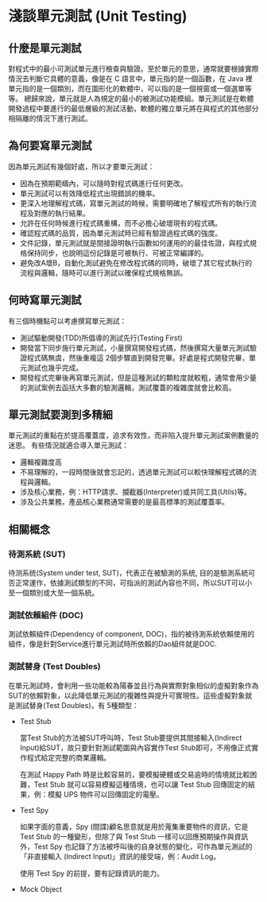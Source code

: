 # 淺談單元測試 (Unit Testing)

## 什麼是單元測試

對程式中的最小可測試單元進行檢查與驗證。至於單元的意思，通常就要根據實際情況去判斷它具體的意義，像是在 C 語言中，單元指的是一個函數，在 Java 裡單元指的是一個類別，而在圖形化的軟體中，可以指的是一個視窗或一個選單等等。
總歸來說，單元就是人為規定的最小的被測試功能模組。單元測試是在軟體開發過程中要進行的最低層級的測試活動，軟體的獨立單元將在與程式的其他部分相隔離的情況下進行測試。

## 為何要寫單元測試

因為單元測試有幾個好處，所以才要單元測試：

- 因為在預期範疇內，可以隨時對程式碼進行任何更改。
- 單元測試可以有效降低程式出現錯誤的機率。
- 更深入地理解程式碼，寫單元測試的時候，需要明確地了解程式所有的執行流程及對應的執行結果。
- 允許在任何時候進行程式碼重構，而不必擔心破壞現有的程式碼。
- 確認程式碼的品質，因為單元測試時已經有驗證過程式碼的強度。
- 文件記錄，單元測試就是間接證明執行函數如何運用的的最佳佐證，與程式規格保持同步，也說明這份記錄是可被執行、可被正常編譯的。
- 避免改A壞B，自動化測試避免在修改程式碼的同時，破壞了其它程式執行的流程與邏輯，隨時可以進行測試以確保程式規格無誤。

## 何時寫單元測試

有三個時機點可以考慮撰寫單元測試：

- 測試驅動開發(TDD)所倡導的測試先行(Testing First)
- 開發當下同步施行單元測試，小量撰寫開發程式碼，然後撰寫大量單元測試驗證程式碼無虞，然後重複這 2個步驟直到開發完畢。好處是程式開發完畢，單元測試也幾乎完成。
- 開發程式完畢後再寫單元測試，但是這種測試的顆粒度就較粗，通常會用少量的測試案例去函括大多數的驗測邏輯，測試覆蓋的複雜度就會比較高。

## 單元測試要測到多精細

單元測試的重點在於提高覆蓋度，追求有效性，而非陷入提升單元測試案例數量的迷思。
有些情況就適合導入單元測試：

- 邏輯複雜度高
- 不易理解的，一段時間後就會忘記的，透過單元測試可以較快理解程式碼的流程與邏輯。
- 涉及核心業務，例：HTTP請求、攔截器(Interpreter)或共同工具(Utils)等。
- 涉及公共業務，產品核心業務通常需要的是最高標準的測試覆蓋率。

## 相關概念

### 待測系統 (SUT)

待测系统(System under test, SUT)，代表正在被驗測的系统, 目的是驗測系統可否正常運作，依據測試類型的不同，可指派的測試內容也不同，所以SUT可以小至一個類別或大至一個系統。

### 測試依賴組件 (DOC)

測試依賴組件(Dependency of component, DOC)，指的被待測系統依賴使用的組件，像是針對Service進行單元測試時所依賴的Dao組件就是DOC.

### 測試替身 (Test Doubles)

在單元測試時，會利用一些功能較為陽春並且行為與實際對象相似的虛擬對象作為SUT的依賴對象，以此降低單元測試的複雜性與提升可實現性。這些虛擬對象就是測試替身(Test Doubles)，有 5種類型：

- Test Stub

    當Test Stub的方法被SUT呼叫時，Test Stub要提供其間接輸入(Indirect Input)給SUT，故只要針對測試範圍與內容實作Test Stub即可，不用像正式實作程式給定完整的商業邏輯。

    在測試 Happy Path 時是比較容易的，要模擬硬體或交易逾時的情境就比較困難，Test Stub 就可以容易模擬這種情境，也可以讓 Test Stub 回傳固定的結果，例：模擬 UPS 物件可以回傳固定的電壓。

- Test Spy

    如果字面的意義，Spy (間諜)顧名思意就是用於蒐集重要物件的資訊，它是Test Stub 的一種變形，但除了與 Test Stub 一樣可以回應預期操作與資訊外，Test Spy 也記錄了方法被呼叫後的自身狀態的變化，可作為單元測試的「非直接輸入 (Indirect Input)」資訊的接受端，例：Audit Log。

    使用 Test Spy 的前提，要有記錄資訊的能力。

- Mock Object
